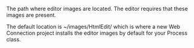 ﻿The path where editor images are located. The editor requires that these images are present.

The default location is ~/images/HtmlEdit/ which is where a new Web Connection project installs the editor images by default for your Process class.